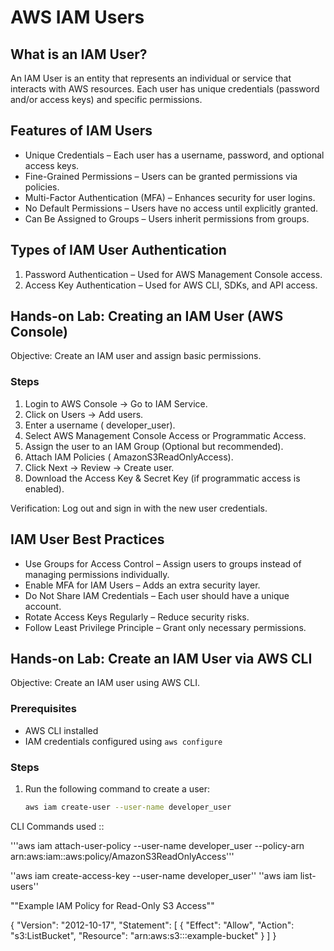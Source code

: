 # AWS IAM Users  

## What is an IAM User?  
An IAM User is an entity that represents an individual or service that interacts with AWS resources. Each user has unique credentials (password and/or access keys) and specific permissions.  

## Features of IAM Users  
- Unique Credentials – Each user has a username, password, and optional access keys.  
- Fine-Grained Permissions – Users can be granted permissions via policies.  
- Multi-Factor Authentication (MFA) – Enhances security for user logins.  
- No Default Permissions – Users have no access until explicitly granted.  
- Can Be Assigned to Groups – Users inherit permissions from groups.  

## Types of IAM User Authentication  
1. Password Authentication – Used for AWS Management Console access.  
2. Access Key Authentication – Used for AWS CLI, SDKs, and API access.  

## Hands-on Lab: Creating an IAM User (AWS Console)  
Objective: Create an IAM user and assign basic permissions.  

### Steps  
1. Login to AWS Console → Go to IAM Service.  
2. Click on Users → Add users.  
3. Enter a username ( developer_user).  
4. Select AWS Management Console Access or Programmatic Access.  
5. Assign the user to an IAM Group (Optional but recommended).  
6. Attach IAM Policies ( AmazonS3ReadOnlyAccess).  
7. Click Next → Review → Create user.  
8. Download the Access Key & Secret Key (if programmatic access is enabled).  

Verification: Log out and sign in with the new user credentials.  

## IAM User Best Practices  
- Use Groups for Access Control – Assign users to groups instead of managing permissions individually.  
- Enable MFA for IAM Users – Adds an extra security layer.  
- Do Not Share IAM Credentials – Each user should have a unique account.  
- Rotate Access Keys Regularly – Reduce security risks.  
- Follow Least Privilege Principle – Grant only necessary permissions.  

## Hands-on Lab: Create an IAM User via AWS CLI  
Objective: Create an IAM user using AWS CLI.  

### Prerequisites  
- AWS CLI installed  
- IAM credentials configured using `aws configure`  

### Steps  
1. Run the following command to create a user:  
   ```sh
   aws iam create-user --user-name developer_user

CLI Commands used ::

'''aws iam attach-user-policy --user-name developer_user --policy-arn arn:aws:iam::aws:policy/AmazonS3ReadOnlyAccess'''

''aws iam create-access-key --user-name developer_user''
''aws iam list-users''

""Example IAM Policy for Read-Only S3 Access""

{
    "Version": "2012-10-17",
    "Statement": [
        {
            "Effect": "Allow",
            "Action": "s3:ListBucket",
            "Resource": "arn:aws:s3:::example-bucket"
        }
    ]
}




